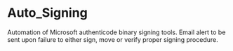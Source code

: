 # Auto_Signing
Automation of Microsoft authenticode binary signing tools. Email alert to be sent upon failure to either sign, move or verify proper signing procedure. 
